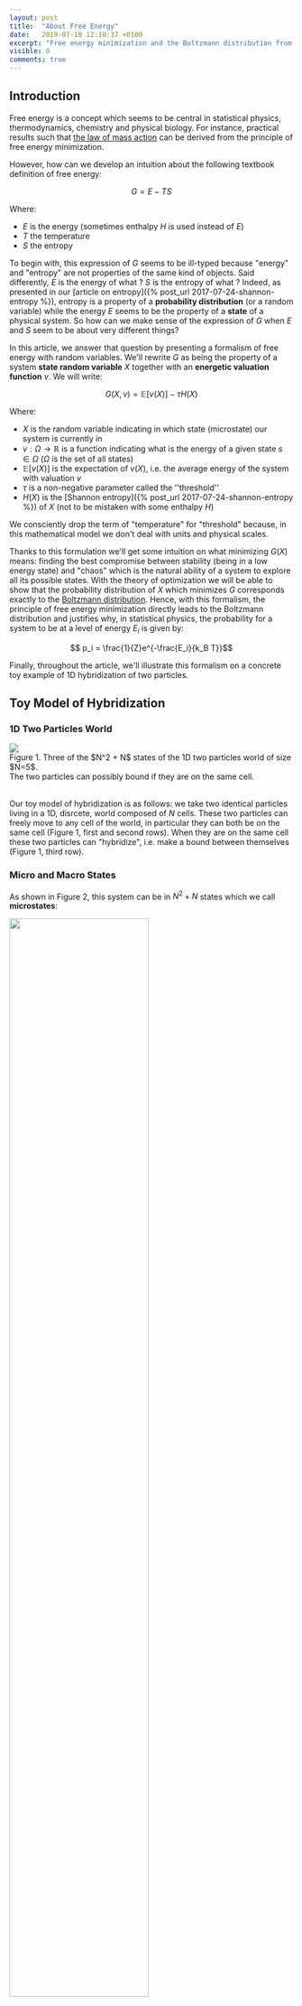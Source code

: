 ```yaml
---
layout: post
title:  "About Free Energy"
date:   2019-07-18 12:10:37 +0100
excerpt: "Free energy minimization and the Boltzmann distribution from a mathematical perspective."
visible: 0
comments: true
---
```


## Introduction

Free energy is a concept which seems to be central in statistical physics, thermodynamics, chemistry and physical biology. For instance, practical results such that [the law of mass action](https://en.wikipedia.org/wiki/Law_of_mass_action) can be derived from the principle of free energy minimization. 

However, how can we develop an intuition about the following textbook definition of free energy:

$$ G = E - T S $$

Where:
- $E$ is the energy (sometimes enthalpy $H$ is used instead of $E$)
- $T$ the temperature    
- $S$ the entropy

To begin with, this expression of $G$ seems to be ill-typed because "energy" and "entropy" are not properties of the same kind of objects. Said differently, $E$ is the energy of what ? $S$ is the entropy of what ? Indeed, as presented in our [article on entropy]({% post_url 2017-07-24-shannon-entropy %}), entropy is a property of a **probability distribution** (or a random variable) while the energy $E$ seems to be the property of a **state** of a physical system. So how can we make sense of the expression of $G$ when $E$ and $S$ seem to be about very different things?

In this article, we answer that question by presenting a formalism of free energy with random variables. We'll rewrite $G$ as being the property of a system **state random variable** $X$ together with an **energetic valuation function** $v$. We will write:

$$ G(X,v) = \mathbb{E}[v(X)] - \tau H(X)$$

Where: 
- $X$ is the random variable indicating in which state (microstate) our system is currently in
- $v:\Omega \to \mathbb{R}$ is a function indicating what is the energy of a given state $s\in\Omega$ ($\Omega$ is the set of all states)
- $\mathbb{E}[v(X)]$ is the expectation of $v(X)$, i.e. the average energy of the system with valuation $v$   
- $\tau$ is a non-negative parameter called the ''threshold''
- $H(X)$ is the [Shannon entropy]({% post_url 2017-07-24-shannon-entropy %}) of $X$ (not to be mistaken with some enthalpy $H$)

We consciently drop the term of "temperature" for "threshold" because, in this mathematical model we don't deal with units and physical scales. 

Thanks to this formulation we'll get some intuition on what minimizing $G(X)$ means: finding the best compromise between stability (being in a low energy state) and "chaos" which is the natural ability of a system to explore all its possible states. With the theory of optimization we will be able to show that the probability distribution of $X$ which minimizes $G$ corresponds exactly to the [Boltzmann distribution](https://en.wikipedia.org/wiki/Boltzmann_distribution). Hence, with this formalism, the principle of free energy minimization directly leads to the Boltzmann distribution and justifies why, in statistical physics, the probability for a system to be at a level of energy $E_i$ is given by:

$$ p_i = \frac{1}{Z}e^{-\frac{E_i}{k_B T}}$$

Finally, throughout the article, we'll illustrate this formalism on a concrete toy example of 1D hybridization of two particles.

## Toy Model of Hybridization

### 1D Two Particles World

<div class="imgcap" style="border: 0px">
<div>
<img src="/assets/free_energy/world.svg">
</div>
<div class="thecap">Figure 1. Three of the $N^2 + N$ states of the 1D two particles world of size $N=5$.<br/> The two particles can possibly bound if they are on the same cell.</div>
</div>
<br/>

Our toy model of hybridization is as follows: we take two identical particles living in a 1D, disrcete, world composed of $N$ cells. These two particles can freely move to any cell of the world, in particular they can both be on the same cell (Figure 1, first and second rows). When they are on the same cell these two particles can "hybridize", i.e. make a bound between themselves (Figure 1, third row).

### Micro and Macro States

As shown in Figure 2, this system can be in $N^2+N$ states which we call **microstates**:

<div class="imgcap" style="border: 0px">
<div>
<img src="/assets/free_energy/world2.svg" style="width:70%">
</div>
<div class="thecap">Figure 2. The $N^2 + N$ microstates of the system and its two macrostates: bonded or not bonded. Here, $N=5$.</div>
</div>
<br/>

These $N^2 + N$ microstates can be grouped in two distincts **macrostates** according to whether or not there is a bond between the molecules or not. Macrostates are collections of microstates sharing a common property. Here we have two macrostates: **bonded** and **not bonded**.

### Our System as a Random Variable

Let $X$ be the random variable indicating in which microstate the system is. The set of all microstates, $\Omega = \\{ S_1, \ldots, S_{N^2 + N} \\}$, is given in Figure 2. Formally, $X$ is the identity on $\Omega \to \Omega$.

The question we ask is: **"What is the probability to be in a given microstate ?"**. Equivalently: what is the distribution $p_X$ of the state variable $X$?

In order to answer this question we introduce the concept of *energy of a state $S_i$*.

## Free Energy or the Fight Between Energy and Entropy
### Some States are more Steady than Others

We are going to look at each of our microstate $S_i$ and evaluate how *stable* or *favorable* this state is. Formally, we are going to construct an energetic valuation function $v:\Omega \to \mathbb{R}$ by defining $v(S_i)$ for $1 \leq i \leq N+N^2$. 

The intution about energy can be found in the following metaphore: it is more stable for a screw to be screwed tight than to be left loose on the table. By convention, the screwed state, which is more stable, will be considered as a **low energy state** while the un-screwed state will be considered as **high energy**. Energies are values in $\mathbb{R}$ so, maybe counterintuitively, they can be negative. The more negative the energy of a state, the more stable the stable.

In our 1D world, any microstate where the two particles are **bonded** will be considered as having a lower energy -- i.e, being more stable because the two particles are "screwed" together -- than any microstate where they are **not bonded**. Furthermore, in our model there is not reason to give a different energetic score to two microstates being in the same macrostate. Indeed, energetically speaking, nothing distinguishes microstates $1$ to $N^2$ (not bonded case) as well as nothing distinguishes microstates $N^2+1$ to $N^2+N$ (bonded case).

Hence we have:

$$ \begin{align*} v(S_1) &= v(S_2) = \dots v(S_N^2) = E_{\text{not bonded}} \\ v(S_{N+1}) &= v(S_{N+2}) = \dots v(S_{N^2+N}) = E_{\text{bonded}} \end{align*} $$

In the following we take $E_{\text{not bonded}} = 0$ as a reference energy. The value of $E_{\text{bonded}}$ (negative) will account for how intense is the bond between the two particles. For instance $E_{\text{bonded}} = -100$ will correspond to a situation where that bond is 10 time stronger than a scenario where $E_{\text{bonded}} = -10$.

### What is a Fair Distribution on Microstates?

Our goal is to have a way to construct $p_X = (p_1, \ldots, p_{N^2 + N})$ which is the probability distribution over microstates: $p_i$ is the probability that the system is in microstate $S_i$. In order to get there we must describe what is a *good* (or a fair) distribution over the microstates space.

For instance, is it fair if $p_X$ is uniform, i.e $p_i = \frac{1}{N^2 + N}$ ? No since, because of the **energetic** argument. Indeed, microstates corresponding to the **bonded** macrostate are more favorable. Hence, our distribution $p_X$ must be biased in favor of bonded microstates $S_{N^2 + 1} \dots S_{N^2 + N}$.

Inversely, is it fair if $p_X$ favors only one particular microstate? For instance if we set $p_{N^2+1} = 1$ ? No, because of the **entropic** argument. The entropic argument accounts for the chaotic nature of microscopic systems: molecular agitation drives the system to explore its different possible configurations. Molecular agitation limits our ability to predict in which microstate the system is. 

Gibbs free energy will provide an answer to achieving a good compromise between the energetic and the entorpic argument.

### Minimizing Gibbs Free Energy Gives the Fairest Distribution on Microstates

Gibbs (or Helmholtz) free energy is a mathematical formalisation of the intuitive idea of a fight between energy and entropy in microscopic systems. We define it as follows:

$$ G(X,v) = \mathbb{E}[v(X)] - \tau H(X)$$

With $\mathbb{E}[v(X)] = \sum_{i} v(S_i) p_i$, the weighted average energy, $\tau \geq 0$ a parameter called the *threshold* and $H(X)$ the [Shannon entropy]({% post_url 2017-07-24-shannon-entropy %}) of $X$. 

If we minimize $G(X,v)$, i.e. find the probability distribution $p_X$ which gives the smallest value of $G$, we achieve an interesting compromise. Indeed, we minimize the **weighted average energy** of the system while **maximizing** the corresponding entropy of the microstates distribution. Note that maximizing Shannon entropy matches the intuitive idea of the entropic argument since we maximize the **lack of predictability** of the random variable $X$ (see the [article]({% post_url 2017-07-24-shannon-entropy %})). On the other hand, minimizing the weighted average energy is a possible way to formalise the energetic argument.

The parameter $\tau$ allows us to linearly control the lack of predictability (or chaos) of the system. If $\tau = 0$, there is no chaos. Minimizing free energy will correspond to deterministically set the system to the most favorable states. If $\tau = +\infty$, the system is totally unpredictable: minimizing free energy will lead to the uniform distribution on microstates and the system is so unstable that the energetic argument does not hold anymore. In physics, the threshold $\tau$, up to the normalization constant $k_{B}$, corresponds to temperature. Temperature linearly controls the molecular agitation of the system which determines the ability of the system to explore its state space.

The free energy principle states that the probability distribution over the states of a microscopic system will be the one minimizing free energy. As we are going to see, this distribution is the **Boltzmann distribution**:

$$ p_i = \frac{1}{Z}e^{-\frac{v(S_i)}{\tau}} $$

With $Z= \sum_i{e^{-\frac{v(S_i)}{\tau}}}$ a normalization factor (sometimes called *partition function*).